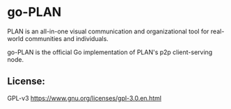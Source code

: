 # go-PLAN

PLAN is an all-in-one visual communication and organizational tool for real-world communities and individuals.

go-PLAN is the official Go implementation of PLAN's p2p client-serving node.


## License:

GPL-v3 
https://www.gnu.org/licenses/gpl-3.0.en.html


